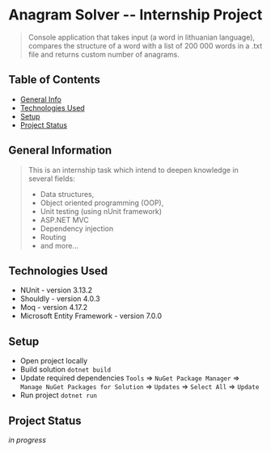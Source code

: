 # Anagram Solver -- Internship Project

> Console application that takes input (a word in lithuanian language), compares 
> the structure of a word with a list of 200 000 words in a .txt file and returns custom 
> number of anagrams.


## Table of Contents
* [General Info](#general-information)
* [Technologies Used](#technologies-used)
* [Setup](#setup)
* [Project Status](#project-status)

## General Information

> This is an internship task which intend to deepen knowledge in several fields:
> *  Data structures,
> *  Object oriented programming (OOP),
> *  Unit testing (using nUnit framework)
> *  ASP.NET MVC
> *  Dependency injection
> *  Routing
> *  and more...

## Technologies Used

- NUnit - version 3.13.2
- Shouldly - version 4.0.3
- Moq - version 4.17.2
- Microsoft Entity Framework - version 7.0.0

## Setup

- Open project locally
- Build solution `dotnet build`
- Update required dependencies `Tools` => `NuGet Package Manager` => `Manage NuGet Packages for Solution` => `Updates` => `Select All` => `Update`
- Run project `dotnet run`

## Project Status

_in progress_